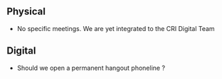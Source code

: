 ## Physical

- No specific meetings. We are yet integrated to the CRI Digital Team


## Digital

- Should we open a permanent hangout phoneline ?
